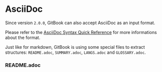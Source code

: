 # AsciiDoc

Since version `2.0.0`, GitBook can also accept AsciiDoc as an input format.

Please refer to the [AsciiDoc Syntax Quick Reference](http://asciidoctor.org/docs/asciidoc-syntax-quick-reference/) for more informations about the format.

Just like for markdown, GitBook is using some special files to extract structures: `README.adoc`, `SUMMARY.adoc`, `LANGS.adoc` and `GLOSSARY.adoc`.

### README.adoc

